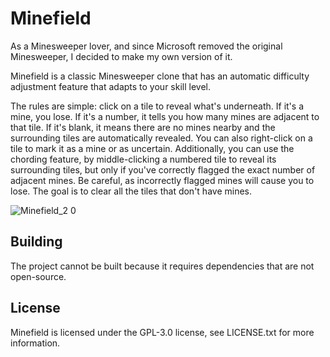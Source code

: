 # Minefield #

As a Minesweeper lover, and since Microsoft removed the original Minesweeper, I decided to make my own version of it.

Minefield is a classic Minesweeper clone that has an automatic difficulty adjustment feature that adapts to your skill level.

The rules are simple: click on a tile to reveal what's underneath. If it's a mine, you lose. If it's a number,
it tells you how many mines are adjacent to that tile. If it's blank, it means there are no mines nearby and
the surrounding tiles are automatically revealed. You can also right-click on a tile to mark it as a mine or as uncertain.
Additionally, you can use the chording feature, by middle-clicking a numbered tile to reveal its surrounding tiles,
but only if you've correctly flagged the exact number of adjacent mines. Be careful, as incorrectly flagged mines will cause
you to lose. The goal is to clear all the tiles that don't have mines.

![Minefield_2 0](https://github.com/user-attachments/assets/0e4c0fab-b78c-4c4d-b77c-511a02ccfd4e)

## Building
The project cannot be built because it requires dependencies that are not open-source.

## License
Minefield is licensed under the GPL-3.0 license, see LICENSE.txt for more information.
